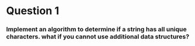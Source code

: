 # Question 1

### Implement an algorithm to determine if a string has all unique characters. what if you cannot use additional data structures?
